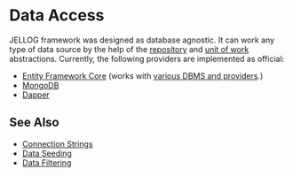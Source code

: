 # Data Access

JELLOG framework was designed as database agnostic. It can work any type of data source by the help of the [repository](Repositories.md) and [unit of work](Unit-Of-Work.md) abstractions. Currently, the following providers are implemented as official:

* [Entity Framework Core](Entity-Framework-Core.md) (works with [various DBMS and providers](https://docs.microsoft.com/en-us/ef/core/providers/).)
* [MongoDB](MongoDB.md)
* [Dapper](Dapper.md)

## See Also

* [Connection Strings](Connection-Strings.md)
* [Data Seeding](Data-Seeding.md)
* [Data Filtering](Data-Filtering.md)